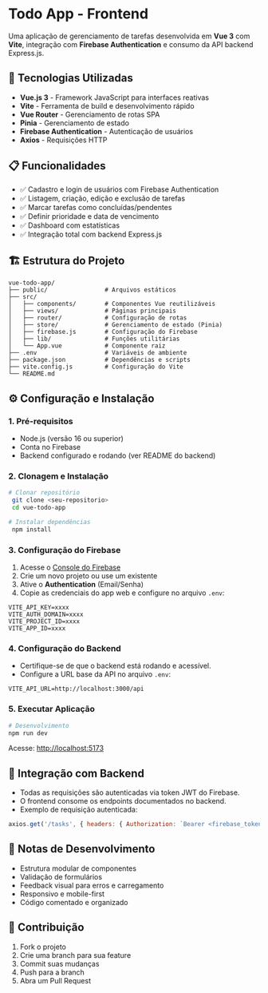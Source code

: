 # Todo App - Frontend

Uma aplicação de gerenciamento de tarefas desenvolvida em **Vue 3** com **Vite**, integração com **Firebase Authentication** e consumo da API backend Express.js.

## 🚀 Tecnologias Utilizadas

- **Vue.js 3** - Framework JavaScript para interfaces reativas
- **Vite** - Ferramenta de build e desenvolvimento rápido
- **Vue Router** - Gerenciamento de rotas SPA
- **Pinia** - Gerenciamento de estado
- **Firebase Authentication** - Autenticação de usuários
- **Axios** - Requisições HTTP

## 📋 Funcionalidades

- ✅ Cadastro e login de usuários com Firebase Authentication
- ✅ Listagem, criação, edição e exclusão de tarefas
- ✅ Marcar tarefas como concluídas/pendentes
- ✅ Definir prioridade e data de vencimento
- ✅ Dashboard com estatísticas
- ✅ Integração total com backend Express.js

## 🏗️ Estrutura do Projeto

```
vue-todo-app/
├── public/                # Arquivos estáticos
├── src/
│   ├── components/        # Componentes Vue reutilizáveis
│   ├── views/             # Páginas principais
│   ├── router/            # Configuração de rotas
│   ├── store/             # Gerenciamento de estado (Pinia)
│   ├── firebase.js        # Configuração do Firebase
│   ├── lib/               # Funções utilitárias
│   └── App.vue            # Componente raiz
├── .env                   # Variáveis de ambiente
├── package.json           # Dependências e scripts
├── vite.config.js         # Configuração do Vite
└── README.md
```

## ⚙️ Configuração e Instalação

### 1. Pré-requisitos
- Node.js (versão 16 ou superior)
- Conta no Firebase
- Backend configurado e rodando (ver README do backend)

### 2. Clonagem e Instalação
```bash
# Clonar repositório
 git clone <seu-repositorio>
 cd vue-todo-app

# Instalar dependências
 npm install
```

### 3. Configuração do Firebase
1. Acesse o [Console do Firebase](https://console.firebase.google.com/)
2. Crie um novo projeto ou use um existente
3. Ative o **Authentication** (Email/Senha)
4. Copie as credenciais do app web e configure no arquivo `.env`:

```
VITE_API_KEY=xxxx
VITE_AUTH_DOMAIN=xxxx
VITE_PROJECT_ID=xxxx
VITE_APP_ID=xxxx
```

### 4. Configuração do Backend
- Certifique-se de que o backend está rodando e acessível.
- Configure a URL base da API no arquivo `.env`:
```
VITE_API_URL=http://localhost:3000/api
```

### 5. Executar Aplicação
```bash
# Desenvolvimento
npm run dev
```
Acesse: [http://localhost:5173](http://localhost:5173)

## 🔗 Integração com Backend
- Todas as requisições são autenticadas via token JWT do Firebase.
- O frontend consome os endpoints documentados no backend.
- Exemplo de requisição autenticada:
```js
axios.get('/tasks', { headers: { Authorization: `Bearer <firebase_token>` } })
```

## 📝 Notas de Desenvolvimento
- Estrutura modular de componentes
- Validação de formulários
- Feedback visual para erros e carregamento
- Responsivo e mobile-first
- Código comentado e organizado

## 🤝 Contribuição
1. Fork o projeto
2. Crie uma branch para sua feature
3. Commit suas mudanças
4. Push para a branch
5. Abra um Pull Request